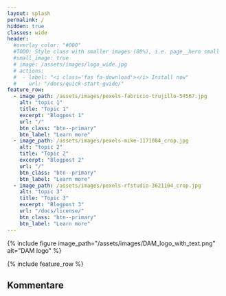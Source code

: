 ```yaml
---
layout: splash
permalink: /
hidden: true
classes: wide
header:
  #overlay_color: "#000"
  #TODO: Style class with smaller images (80%), i.e. page__hero small
  #small_image: true
  # image: /assets/images/logo_wide.jpg
  # actions:
  #  - label: "<i class='fas fa-download'></i> Install now"
  #    url: "/docs/quick-start-guide/"
feature_row:
  - image_path: /assets/images/pexels-fabricio-trujillo-54567.jpg
    alt: "topic 1"
    title: "Topic 1"
    excerpt: "Blogpost 1"
    url: "/"
    btn_class: "btn--primary"
    btn_label: "Learn more"
  - image_path: /assets/images/pexels-mike-1171084_crop.jpg
    alt: "topic 2"
    title: "Topic 2"
    excerpt: "Blogpost 2"
    url: "/"
    btn_class: "btn--primary"
    btn_label: "Learn more"
  - image_path: /assets/images/pexels-rfstudio-3621104_crop.jpg
    alt: "topic 3"
    title: "Topic 3"
    excerpt: "Blogpost 3"
    url: "/docs/license/"
    btn_class: "btn--primary"
    btn_label: "Learn more"
---
```


{% include figure image_path="/assets/images/DAM_logo_with_text.png" alt="DAM logo" %}

{% include feature_row %}

<h2 id="page-title" class="page__title p-name" itemprop="headline">
Kommentare
</h2>

<script defer src="https://85.215.39.85/js/commento.js"></script>
<div id="commento"></div>